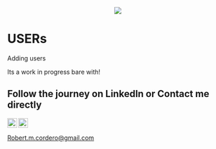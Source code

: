 
<p align="center">
<img src="https://i.imgur.com/IU6vxHM.jpeg"/></p>

# USERs
Adding users 






Its a work in progress bare with!

<h2>Follow the journey on LinkedIn or Contact me directly</h2>

<img align="left" alt="Rob | LinkedIn" width="22px" src="https://cdn.jsdelivr.net/npm/simple-icons@v3/icons/linkedin.svg" />
<img align="center" alt="Rob | Gmail" width="22px" src="https://i.imgur.com/Wv76wht.png" />

Robert.m.cordero@gmail.com
